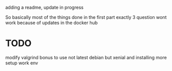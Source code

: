 adding a readme, update in progress

So basically most of the things done in the first part
exactly 3 question wont work because of updates in the docker hub


# TODO
modify valgrind bonus to use not latest debian but xenial and installing more setup work env
